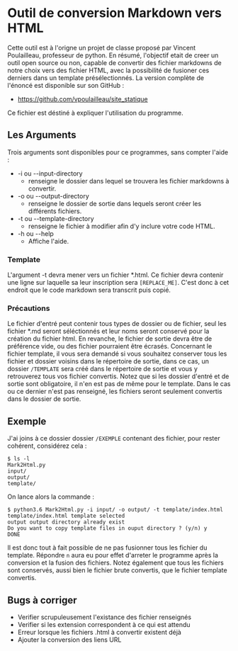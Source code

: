 # Outil de conversion Markdown vers HTML

Cette outil est à l'origne un projet de classe proposé par Vincent Poulailleau, professeur de python. En résumé, l'objectif etait de creer un outil open source ou non, capable de convertir des fichier markdowns de notre choix vers des fichier HTML, avec la possibilité de fusioner ces derniers dans un template présélectionnés.
La version complète de l'énoncé est disponible sur son GitHub :

* https://github.com/vpoulailleau/site_statique

Ce fichier est déstiné à expliquer l'utilisation du programme.

## Les Arguments

Trois arguments sont disponibles pour ce programmes, sans compter l'aide :

* -i ou --input-directory 
  * renseigne le dossier dans lequel se trouvera les fichier markdowns à convertir.
* -o ou --output-directory
  * renseigne le dossier de sortie dans lequels seront créer les différents fichiers.
* -t ou --template-directory
  * renseigne le fichier à modifier afin d'y inclure votre code HTML.
* -h ou --help 
  * Affiche l'aide.

### Template

L'argument -t devra mener vers un fichier *.html. Ce fichier devra contenir une ligne sur laquelle sa leur inscription sera  `[REPLACE_ME]`. C'est donc à cet endroit que le code markdown sera transcrit puis copié.

### Précautions

Le fichier d'entré peut contenir tous types de dossier ou de fichier, seul les fichier *.md seront séléctionnés et leur noms seront conservé pour la création du fichier html. En revanche, le fichier de sortie devra être de préférence vide, ou des fichier pourraient être écrasés.
Concernant le fichier template, il vous sera demandé si vous souhaitez conserver tous les fichier et dossier voisins dans le répertoire de sortie, dans ce cas, un dossier `/TEMPLATE` sera créé dans le répertoire de sortie et vous y retrouverez tous vos fichier convertis. 
Notez que si les dossier d'entré et de sortie sont obligatoire, il n'en est pas de même pour le template. Dans le cas ou ce dernier n'est pas renseigné, les fichiers seront seulement convertis dans le dossier de sortie.

## Exemple

J'ai joins à ce dossier dossier `/EXEMPLE` contenant des fichier, pour rester cohérent, considérez cela :
```
$ ls -l
Mark2Html.py
input/
output/
template/
```
On lance alors la commande :
```
$ python3.6 Mark2Html.py -i input/ -o output/ -t template/index.html
template/index.html template selected
output output directory already exist
Do you want to copy template files in ouput directory ? (y/n) y
DONE
```
Il est donc tout à fait possible de ne pas fusionner tous les fichier du template. Répondre `n` aura eu pour effet d'arreter le programme après la conversion et la fusion des fichiers.
Notez également que tous les fichiers sont conservés, aussi bien le fichier brute convertis, que le fichier template convertis. 

## Bugs à corriger

* Verifier scrupuleusement l'existance des fichier renseignés
* Verifier si les extension correspondent à ce qui est attendu
* Erreur lorsque les fichiers .html à convertir existent déjà
* Ajouter la conversion des liens URL 


